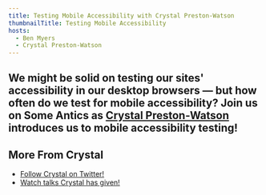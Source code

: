 ```yaml
---
title: Testing Mobile Accessibility with Crystal Preston-Watson
thumbnailTitle: Testing Mobile Accessibility
hosts:
  - Ben Myers
  - Crystal Preston-Watson
---
```


We might be solid on testing our sites' accessibility in our desktop browsers — but how often do we test for mobile accessibility? Join us on Some Antics as [Crystal Preston-Watson](https://twitter.com/ScopicEngineer) introduces us to mobile accessibility testing!
---
## More From Crystal

- [Follow Crystal on Twitter!](https://twitter.com/ScopicEngineer)
- [Watch talks Crystal has given!](https://crystalprestonwatson.com/talks.html)